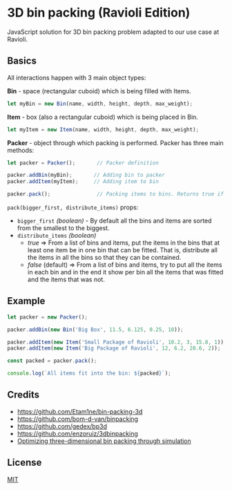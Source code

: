 3D bin packing (Ravioli Edition)
====

JavaScript solution for 3D bin packing problem adapted to our use case at Ravioli.

## Basics

All interactions happen with 3 main object types:

**Bin** - space (rectangular cuboid) which is being filled with Items. 

```js
let myBin = new Bin(name, width, height, depth, max_weight);
```

**Item** - box (also a rectangular cuboid) which is being placed in Bin.

```js
let myItem = new Item(name, width, height, depth, max_weight);
```

**Packer** - object through which packing is performed. Packer has three main methods:

```js
let packer = Packer();       // Packer definition

packer.addBin(myBin);       // Adding bin to packer
packer.addItem(myItem);     // Adding item to bin

packer.pack();               // Packing items to bins. Returns true if all items fit into the bins
```
`pack(bigger_first, distribute_items)` props:
- `bigger_first` *(boolean)* - By default all the bins and items are sorted from the smallest to the biggest.
- `distribute_items` *(boolean)*
    - *true* => From a list of bins and items, put the items in the bins that at least one item be in one bin that can be fitted. That is, distribute all the items in all the bins so that they can be contained.  
    - *false* (default) => From a list of bins and items, try to put all the items in each bin and in the end it show per bin all the items that was fitted and the items that was not.

## Example

```js
let packer = new Packer();

packer.addBin(new Bin('Big Box', 11.5, 6.125, 0.25, 10));

packer.addItem(new Item('Small Package of Ravioli', 10.2, 3, 15.8, 1));
packer.addItem(new Item('Big Package of Ravioli', 12, 6.2, 20.6, 2));

const packed = packer.pack();

console.log(`All items fit into the bin: ${packed}`);
```

## Credits
* https://github.com/Etam1ne/bin-packing-3d
* https://github.com/bom-d-van/binpacking
* https://github.com/gedex/bp3d
* https://github.com/enzoruiz/3dbinpacking
* [Optimizing three-dimensional bin packing through simulation](https://github.com/enzoruiz/3dbinpacking/blob/master/erick_dube_507-034.pdf)

## License

[MIT](./LICENCE)

